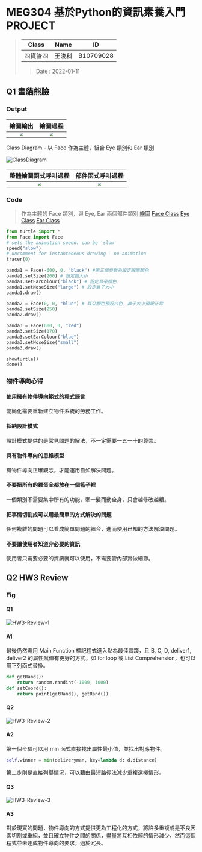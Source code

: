 # MEG304 基於Python的資訊素養入門 PROJECT

> | Class       | Name  | ID                 |
> | ---             | ----       | ---                 |
> | 四資管四 | 王浚科 | B10709028 |
>
> > Date : 2022-01-11

## Q1 畫貓熊臉
### Output
| 繪圖輸出              | 繪圖過程        |
| :----:               | :----:        | 
| <img src="Fig/PROJECT-B10709028-pandaFace-OUT-FIG.png" style="zoom: 50%;" /> | <img src="Fig/PROJECT-B10709028-pandaFace.gif" style="zoom: 50%;" /> |

Class Diagram - 以 Face 作為主體，組合 Eye 類別和 Ear 類別

![ClassDiagram](Fig/PROJECT-B10709028-ClassDiagram.png)

| 整體繪圖函式呼叫過程    |部件函式呼叫過程  |
| :----:               | :----:        | 
| <img src="Fig/PROJECT-B10709028-faceDraw.png" style="zoom: 50%;" /> | <img src="Fig/PROJECT-B10709028-componentDraw.png" style="zoom: 50%;" /> |

### Code
> 作為主體的 Face 類別，與 Eye, Ear 兩個部件類別
> [繪圖](Code/drawing.py)
> [Face Class](Code/Face.py)
> [Eye Class](Code/Eye.py)
> [Ear Class](Code/Ear.py)
```python
from turtle import *
from Face import Face
# sets the animation speed: can be 'slow'
speed("slow")
# uncomment for instanteneous drawing - no animation
tracer(0)

panda1 = Face(-600, 0, "black") #第三個參數為設定眼睛顏色
panda1.setSize(200) # 設定臉大小
panda1.setEarColour("black") # 設定耳朵顏色
panda1.setNoseSize("large") # 設定鼻子大小
panda1.draw()

panda2 = Face(0, 0, "blue") # 耳朵顏色預設白色，鼻子大小預設正常
panda2.setSize(250)
panda2.draw()

panda3 = Face(600, 0, "red")
panda3.setSize(170)
panda3.setEarColour("blue")
panda3.setNoseSize("small")
panda3.draw()

showturtle()
done()
```

### 物件導向心得

#### 使用擁有物件導向範式的程式語言

能簡化需要重新建立物件系統的勞務工作。

#### 採納設計模式

設計模式提供的是常見問題的解法，不一定需要一五一十的尊崇。

#### 具有物件導向的思維模型

有物件導向正確觀念，才能運用自如解決問題。

#### 不要把所有的雞蛋全都放在一個籃子裡

一個類別不需要集中所有的功能，牽一髮而動全身，只會越修改越糟。

#### 把事情切割成可以用最簡單的方式解決的問題

任何複雜的問題可以看成簡單問題的組合，進而使用已知的方法解決問題。

#### 不要讓使用者知道非必要的資訊

使用者只需要必要的資訊就可以使用，不需要管內部實做細節。

## Q2 HW3 Review 
### Fig
#### Q1
![HW3-Review-1](Fig/PROJECT-B10709028-HW3-Review-1.png)

#### A1

最後仍然需用 Main Function 標記程式進入點為最佳實踐，且 B, C, D, deliver1, deliver2 的屬性賦值有更好的方式，如 for loop 或 List Comprehension，也可以用下列函式替換。
```python
def getRand():
    return random.randint(-1000, 1000)
def setCoord(): 
    return point(getRand(), getRand())
```

#### Q2
![HW3-Review-2](Fig/PROJECT-B10709028-HW3-Review-2.png)

#### A2

第一個步驟可以用 min 函式直接找出屬性最小值，並找出對應物件。
```python
self.winner = min(deliveryman, key=lambda d: d.distance)
```
第二步則是直接列舉情況，可以藉由最短路徑法減少重複選擇情形。

#### Q3
![HW3-Review-3](Fig/PROJECT-B10709028-HW3-Review-3.png)

#### A3

對於現實的問題，物件導向的方式提供更為工程化的方式，將許多重複或是不良因素切割或重組，並且確立物件之間的關係，盡量將互相依賴的情形減少，然而這個程式並未達成物件導向的要求，過於冗長。